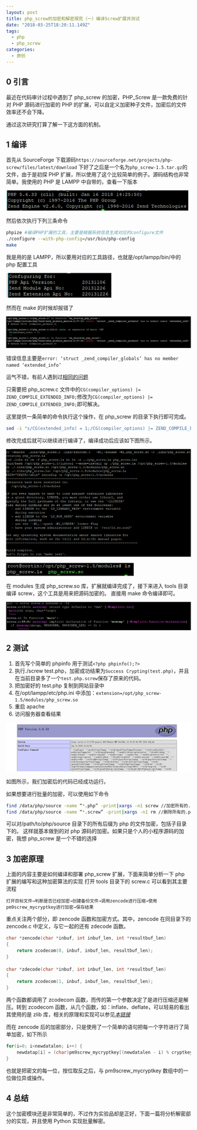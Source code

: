 ```yaml
---
layout: post
title: php_screw的加密和解密探究（一）编译Screw扩展并测试
date: "2018-03-25T18:20:11.149Z"
tags:
  - php
  - php_screw
categories:
  - 原创
---
```


## 0 引言

最近在代码审计过程中遇到了 php_screw 的加密，PHP_Screw 是一款免费的针对 PHP 源码进行加密的 PHP 的扩展，可以自定义加密种子文件，加密后的文件效率还不会下降。

通过这次研究打算了解一下这方面的机制。

<!-- more -->

## 1 编译

首先从 SourceForge 下载源码`https://sourceforge.net/projects/php-screw/files/latest/download`
下好了之后是一个名为`php_screw-1.5.tar.gz`的文件，由于是初探 PHP 扩展，所以使用了这个比较简单的例子。源码结构也非常简单。我使用的 PHP 是 LAMPP 中自带的，查看一下版本

![1](./php_screw的加密和解密探究（一）编译Screw扩展并测试/1569075501.png)

然后依次执行下列三条命令

```bash
phpize #编译PHP扩展的工具，主要是根据系统信息生成对应的configure文件
./configure --with-php-config=/usr/bin/php-config
make
```

我是用的是 LAMPP，所以要用对应的工具路径，也就是/opt/lampp/bin/中的 php 配置工具

![2](./php_screw的加密和解密探究（一）编译Screw扩展并测试/1569075508.png)

然而在 make 的时候却报错了

![3](./php_screw的加密和解密探究（一）编译Screw扩展并测试/1569075521.png)

错误信息主要是`error: ‘struct _zend_compiler_globals’ has no member named ‘extended_info’`

运气不错，有前人遇到过[相同的问题](http://www.bubuko.com/infodetail-726835.html)

只需要把 php_screw.c 文件中的`CG(compiler_options) |= ZEND_COMPILE_EXTENDED_INFO;`修改为`CG(compiler_options) |= ZEND_COMPILE_EXTENDED_INFO;`即可解决。

这里提供一条简单的命令执行这个操作，在 php_screw 的目录下执行即可完成。

```bash
sed -i "s/CG(extended_info) = 1;/CG(compiler_options) |= ZEND_COMPILE_EXTENDED_INFO;/g" php_screw.c
```

修改完成后就可以继续进行编译了，编译成功后应该如下图所示。

![4](./php_screw的加密和解密探究（一）编译Screw扩展并测试/1569075527.png)

![5](./php_screw的加密和解密探究（一）编译Screw扩展并测试/1569075534.png)

在 modules 生成 php_screw.so 库，扩展就编译完成了，接下来进入 tools 目录编译 screw，这个工具是用来把源码加密的。
直接用 make 命令编译即可。

![6](./php_screw的加密和解密探究（一）编译Screw扩展并测试/1569075545.png)

## 2 测试

1. 首先写个简单的 phpinfo 用于测试`<?php phpinfo();?>`
2. 执行./screw test.php，加密成功结果为`Success Crypting(test.php)`，并且在当前目录多了一个`test.php.screw`保存了原来的代码。
3. 把加密好的 test.php 复制到网站目录中
4. 在/opt/lampp/etc/php.ini 中添加：`extension=/opt/php_screw-1.5/modules/php_screw.so`
5. 重启 apache
6. 访问服务器查看结果

![7](./php_screw的加密和解密探究（一）编译Screw扩展并测试/1569075557.png)

如图所示，我们加密后的代码已经成功运行。

如果想要进行批量的加密，可以使用如下命令

```bash
find /data/php/source -name “*.php” -print|xargs -n1 screw //加密所有的.php文件
find /data/php/source -name “*.screw” -print|xargs -n1 rm //删除所有的.php源文件的备份文件
```

可以对/path/to/php/source 目录下的所有后缀为 php 的文件加密，包括子目录下的。
这样就基本做到的对 php 源码的加密。如果只是个人的小程序源码的加密，我想 php_screw 是一个不错的选择

## 3 加密原理

上面的内容主要是如何编译和部署 php_screw 扩展，下面来简单分析一下 php 扩展的编写和这种加密算法的实现
打开 tools 目录下的 screw.c 可以看到其主要流程

`打开目标文件→判断是否已经加密→创建备份文件→调用zencode进行压缩→使用pm9screw_mycryptkey进行加密→保存结果`

重点关注两个部分，即 zencode 函数和加密方式。其中，zencode 在同目录下的 zencode.c 中定义，与它一起的还有 zdecode 函数。

```C
char *zencode(char *inbuf, int inbuf_len, int *resultbuf_len)
{
    return zcodecom(0, inbuf, inbuf_len, resultbuf_len);
}

char *zdecode(char *inbuf, int inbuf_len, int *resultbuf_len)
{
    return zcodecom(1, inbuf, inbuf_len, resultbuf_len);
}
```

两个函数都调用了 zcodecom 函数，而传的第一个参数决定了是进行压缩还是解压。转到 zcodecom 函数，从几个函数，如：inflate、deflate，可以轻易的看出其使用的是 zlib 库，相关的原理和实现可以参见[_本链接_](https://blog.csdn.net/reage11/article/details/8519681)

而在 zencode 后的加密部分，只是使用了一个简单的语句把每一个字符进行了简单加密，如下所示

```C
for(i=0; i<newdatalen; i++) {
    newdatap[i] = (char)pm9screw_mycryptkey[(newdatalen - i) % cryptkey_len] ^ (~(newdatap[i]));
}
```

也就是把密文的每一位，按位取反之后，与 pm9screw_mycryptkey 数组中的一位做位异或操作。

## 4 总结

这个加密模块还是非常简单的，不过作为实验品却是正好，下面一篇将分析解密部分的实现，并且使用 Python 实现批量解密。
